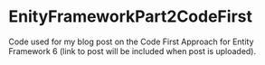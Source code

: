 # EnityFrameworkPart2CodeFirst
Code used for my blog post on the Code First Approach for Entity Framework 6 (link to post will be included when post is uploaded).
